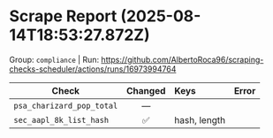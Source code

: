 # Scrape Report (2025-08-14T18:53:27.872Z)

Group: `compliance`  |  Run: https://github.com/AlbertoRoca96/scraping-checks-scheduler/actions/runs/16973994764

| Check | Changed | Keys | Error |
|---|:---:|:--|:--|
| `psa_charizard_pop_total` | — |  |  |
| `sec_aapl_8k_list_hash` | ✅ | hash, length |  |
